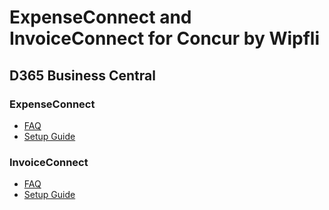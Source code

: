 <link type="text/css" rel="stylesheet" href="site.css" />

# ExpenseConnect and InvoiceConnect for Concur by Wipfli
## D365 Business Central

### ExpenseConnect
* [FAQ](BusinessCentral/Wipfli-ExpenseConnect-BC-FAQ.docx)
* [Setup Guide](BusinessCentral/ExpenseConnect-BusinessCentral-Setup-Guide.pdf)

### InvoiceConnect
* [FAQ](BusinessCentral/Wipfli-InvoiceConnect-BC-FAQ.docx)
* [Setup Guide](BusinessCentral/InvoiceConnect-BusinessCentral-Setup-Guide.pdf)
